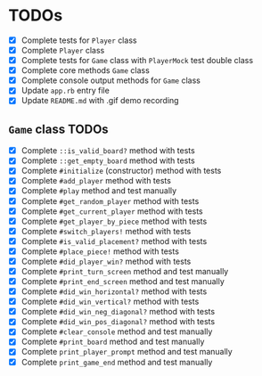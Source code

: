 # TODOs

- [x] Complete tests for `Player` class
- [x] Complete `Player` class
- [x] Complete tests for `Game` class with `PlayerMock` test double class
- [x] Complete core methods `Game` class
- [x] Complete console output methods for `Game` class
- [x] Update `app.rb` entry file
- [x] Update `README.md` with .gif demo recording

## `Game` class TODOs

- [x] Complete `::is_valid_board?` method with tests
- [x] Complete `::get_empty_board` method with tests
- [x] Complete `#initialize` (constructor) method with tests
- [x] Complete `#add_player` method with tests
- [x] Complete `#play` method and test manually
- [x] Complete `#get_random_player` method with tests
- [x] Complete `#get_current_player` method with tests
- [x] Complete `#get_player_by_piece` method with tests
- [x] Complete `#switch_players!` method with tests
- [x] Complete `#is_valid_placement?` method with tests
- [x] Complete `#place_piece!` method with tests
- [x] Complete `#did_player_win?` method with tests
- [x] Complete `#print_turn_screen` method and test manually
- [x] Complete `#print_end_screen` method and test manually
- [x] Complete `#did_win_horizontal?` method with tests
- [x] Complete `#did_win_vertical?` method with tests
- [x] Complete `#did_win_neg_diagonal?` method with tests
- [x] Complete `#did_win_pos_diagonal?` method with tests
- [x] Complete `#clear_console` method and test manually
- [x] Complete `#print_board` method and test manually
- [x] Complete `print_player_prompt` method and test manually
- [x] Complete `print_game_end` method and test manually
